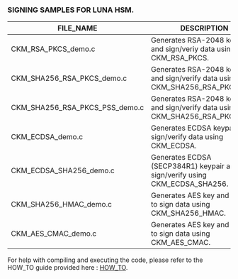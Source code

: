 ### SIGNING SAMPLES FOR LUNA HSM.

| FILE_NAME | DESCRIPTION |
| --- | --- |
| CKM_RSA_PKCS_demo.c | Generates RSA-2048 keypair and sign/veriy data using CKM_RSA_PKCS. |
| CKM_SHA256_RSA_PKCS_demo.c	| Generates RSA-2048 keypair and sign/verify data using CKM_SHA256_RSA_PKCS. |
| CKM_SHA256_RSA_PKCS_PSS_demo.c | Generates RSA-2048 keypair and sign/verify data using CKM_SHA256_RSA_PKCS_PSS. |
| CKM_ECDSA_demo.c | Generates ECDSA keypair and sign/verify data using CKM_ECDSA. |
| CKM_ECDSA_SHA256_demo.c | Generates ECDSA (SECP384R1) keypair and sign/verify using CKM_ECDSA_SHA256. |
| CKM_SHA256_HMAC_demo.c | Generates AES key and uses it to sign data using CKM_SHA256_HMAC. |
| CKM_AES_CMAC_demo.c | Generates AES key and uses it to sign data using CKM_AES_CMAC. |


For help with compiling and executing the code, please refer to the HOW_TO guide provided here : [HOW_TO](/C_Samples/HOW_TO.md).
